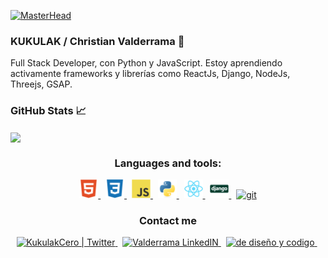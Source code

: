 [![MasterHead](http://www.dannyychris.com/media/products/2021/03/19/fondo@2x.jpg)](https://github.com/kukulak?tab=repositories)

### KUKULAK / Christian Valderrama 👋

Full Stack Developer, con Python y JavaScript.
Estoy aprendiendo activamente frameworks y librerías como ReactJs, Django, NodeJs, Threejs, GSAP.


<!--

[![GitHub Streak](http://github-readme-streak-stats.herokuapp.com?user=kukulak&theme=dark&hide_border=true)](https://git.io/streak-stats)
 -->



### GitHub Stats &#x1f4c8;

<a href="https://github.com/MartinHeinz/MartinHeinz">
  <img align="center" src="https://github-readme-stats.vercel.app/api/top-langs/?username=kukulak&hide=java,html,tex&title_color=ffffff&text_color=c9cacc&icon_color=2bbc8a&bg_color=1d1f21&langs_count=3" />
</a>
<br>
<p></p>


<!--
![Anurag's GitHub stats](https://github-readme-stats.vercel.app/api?username=kukulak&show_icons=true&theme=dark)





<a href="https://github.com/MartinHeinz/MartinHeinz">
  <img align="center" src="https://github-readme-stats.vercel.app/api?username=MartinHeinz&show_icons=true&line_height=27&count_private=true&title_color=ffffff&text_color=c9cacc&icon_color=2bbc8a&bg_color=1d1f21" alt="Martin's GitHub Stats" />
</a>

<a href="https://github.com/MartinHeinz/python-project-blueprint">
  <img align="center" src="https://github-readme-stats.vercel.app/api/pin/?username=MartinHeinz&repo=python-project-blueprint&title_color=ffffff&text_color=c9cacc&icon_color=2bbc8a&bg_color=1d1f21" />
</a>


<a href="https://github.com/MartinHeinz/go-project-blueprint">
  <img align="center" src="https://github-readme-stats.vercel.app/api/pin/?username=MartinHeinz&repo=go-project-blueprint&title_color=ffffff&text_color=c9cacc&icon_color=2bbc8a&bg_color=1d1f21" />
</a>    
-->



<h3 align="center">Languages and tools:</h3>

<p align="center">
  

    
  <a href="https://www.w3.org/html/" target="_blank">
    <img src="https://raw.githubusercontent.com/devicons/devicon/9f4f5cdb393299a81125eb5127929ea7bfe42889/icons/html5/html5-plain.svg" alt="html5" width="30" height="30"/>
  </a>&nbsp;
  
  
  <a href="https://www.w3schools.com/css/" target="_blank">
    <img src="https://raw.githubusercontent.com/devicons/devicon/9f4f5cdb393299a81125eb5127929ea7bfe42889/icons/css3/css3-plain.svg" alt="css3" width="30" height="30"/>
  </a>&nbsp;

  <a href="https://www.w3schools.com/css/" target="_blank">
    <img src="https://raw.githubusercontent.com/devicons/devicon/9f4f5cdb393299a81125eb5127929ea7bfe42889/icons/javascript/javascript-original.svg" alt="javascript" width="30" height="30"/>
  </a>&nbsp;
  
  <a href="https://www.python.org" target="_blank">
    <img src="https://raw.githubusercontent.com/devicons/devicon/9f4f5cdb393299a81125eb5127929ea7bfe42889/icons/python/python-original.svg" alt="python" width="30" height="30"/>
  </a>&nbsp;
 
   <a href="" target="_blank">
    <img src="https://raw.githubusercontent.com/devicons/devicon/9f4f5cdb393299a81125eb5127929ea7bfe42889/icons/react/react-original.svg" alt="ReactJs" width="30" height="30"/>
  </a>&nbsp;
  
 <a href="" target="_blank">
    <img src="https://raw.githubusercontent.com/devicons/devicon/9f4f5cdb393299a81125eb5127929ea7bfe42889/icons/django/django-original.svg" alt="Django" width="30" height="30"/>
  </a>&nbsp;
 
 <a href="https://git-scm.com/" target="_blank">
    <img src="https://www.vectorlogo.zone/logos/git-scm/git-scm-icon.svg" alt="git" width="30" height="30"/>
  </a>
</p>





<h3 align="center" id="social">Contact me</h3>

<p align="center">

<a href="https://twitter.com/KukulakCero">
  <img alt="KukulakCero | Twitter" width="22px" src="https://raw.githubusercontent.com/peterthehan/peterthehan/master/assets/twitter.svg" />
</a>&nbsp;

<a href="https://www.linkedin.com/in/christian-valderrama-9a066a19/">
  <img alt="Valderrama LinkedIN" width="22px" src="https://raw.githubusercontent.com/peterthehan/peterthehan/master/assets/linkedin.svg" />
</a>&nbsp;

<!--
 
<a href="https://www.instagram.com/valderramacero/">
  <img alt="Insta" width="22px" src="https://cdn.jsdelivr.net/npm/simple-icons@3.0.1/icons/instagram.svg" />
</a>

-->

<a href="https://www.youtube.com/channel/UCrPkqO_d-oMQVU29zAvUlEQ">
  <img alt="de diseño y codigo" width="22px" src="https://raw.githubusercontent.com/peterthehan/peterthehan/master/assets/youtube.svg" />
</a>&nbsp;

 <!--
<a href="mailto:kukulak.cero@gmail.com"> :envelope: </a>
--> 
</p>



<!--
**kukulak/kukulak** is a ✨ _special_ ✨ repository because its `README.md` (this file) appears on your GitHub profile.

Here are some ideas to get you started:

- 🔭 I’m currently working on ...
- 🌱 I’m currently learning ...
- 👯 I’m looking to collaborate on ...
- 🤔 I’m looking for help with ...
- 💬 Ask me about ...
- 📫 How to reach me: ...
- 😄 Pronouns: ...
- ⚡ Fun fact: ...
-->
